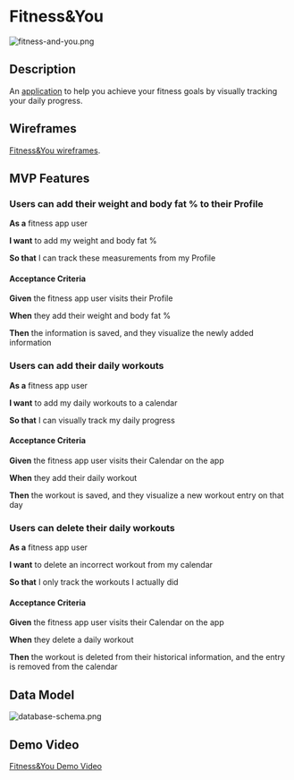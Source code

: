 # Fitness&You

![fitness-and-you.png](https://drive.google.com/uc?id=1JBlti8Z2fGf3fIs6cUu09GWyJHcocVnv)

## Description

An [application](https://fitness-and-you.herokuapp.com/) to help you achieve your fitness goals by visually tracking your daily progress.

## Wireframes

[Fitness&You wireframes](https://www.figma.com/file/R4yHtt1vtld7lLdiGD6Qkj/FitnessAndYou?node-id=0%3A1).

## MVP Features

### Users can add their weight and body fat % to their Profile

**As a** fitness app user

**I want** to add my weight and body fat %

**So that** I can track these measurements from my Profile

#### Acceptance Criteria

**Given** the fitness app user visits their Profile

**When** they add their weight and body fat %

**Then** the information is saved, and they visualize the newly added information

### Users can add their daily workouts

**As a** fitness app user

**I want** to add my daily workouts to a calendar

**So that** I can visually track my daily progress

#### Acceptance Criteria

**Given** the fitness app user visits their Calendar on the app

**When** they add their daily workout

**Then** the workout is saved, and they visualize a new workout entry on that day

### Users can delete their daily workouts

**As a** fitness app user

**I want** to delete an incorrect workout from my calendar

**So that** I only track the workouts I actually did

#### Acceptance Criteria

**Given** the fitness app user visits their Calendar on the app

**When** they delete a daily workout

**Then** the workout is deleted from their historical information, and the entry is removed from the calendar

## Data Model

![database-schema.png](https://drive.google.com/uc?id=1mgxX7X2ZTyJtGkhTvoYuHUcTjxxRUOl5)

## Demo Video

[Fitness&You Demo Video](https://youtu.be/MtzoGaM-qLs)